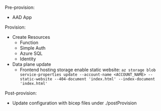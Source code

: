 Pre-provision:
* AAD App

Provision:
* Create Resources
    * Function
    * Simple Auth
    * Azure SQL
    * Identity
* Data plane update
    * Frontend hosting storage enable static website: `az storage blob service-properties update --account-name <ACCOUNT_NAME> --static-website --404-document 'index.html' --index-document 'index.html'`

Post-provision:
* Update configuration with bicep files under ./postProvision
